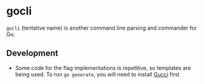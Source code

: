 # gocli

`gocli` (tentative name) is another command line parsing and commander for Go.

## Development

* Some code for the flag implementations is repetitive, so templates are being used.  To run `go generate`, you will need to install [Gucci](https://github.com/noqcks/gucci) first
